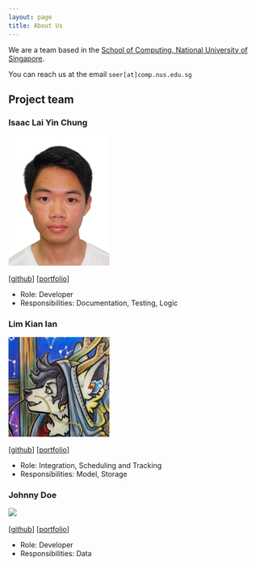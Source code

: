 ```yaml
---
layout: page
title: About Us
---
```


We are a team based in the [School of Computing, National University of Singapore](https://www.comp.nus.edu.sg).

You can reach us at the email `seer[at]comp.nus.edu.sg`

## Project team

### Isaac Lai Yin Chung

<img src="images/eyexactly.png" width="200px">

[[github](https://github.com/eyexactly)]
[[portfolio](team/johndoe.md)]

* Role: Developer
* Responsibilities: Documentation, Testing, Logic 

### Lim Kian Ian

<img src="images/boredfurry.png" width="200px">

[[github](https://github.com/BoredFurry)]
[[portfolio](team/johndoe.md)]

* Role: Integration, Scheduling and Tracking
* Responsibilities: Model, Storage

### Johnny Doe

<img src="images/johndoe.png" width="200px">

[[github](http://github.com/johndoe)] [[portfolio](team/johndoe.md)]

* Role: Developer
* Responsibilities: Data

